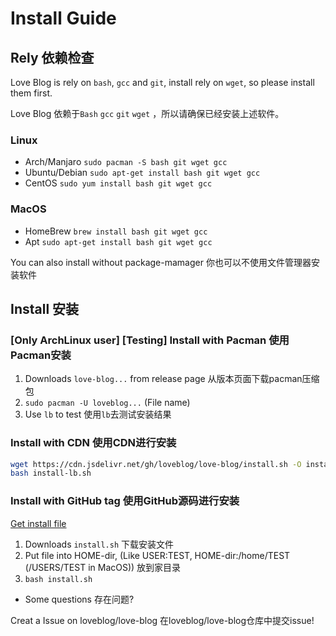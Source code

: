 # Install Guide

## Rely 依赖检查

Love Blog is rely on `bash`, `gcc` and `git`, install rely on `wget`, so please install them first.

Love Blog 依赖于`Bash` `gcc` `git` `wget` ，所以请确保已经安装上述软件。

### Linux

- Arch/Manjaro `sudo pacman -S bash git wget gcc`
- Ubuntu/Debian `sudo apt-get install bash git wget gcc`
- CentOS `sudo yum install bash git wget gcc`

### MacOS

- HomeBrew `brew install bash git wget gcc`
- Apt `sudo apt-get install bash git wget gcc`

You can also install without package-mamager
你也可以不使用文件管理器安装软件

## Install 安装

### [Only ArchLinux user]  [Testing]  Install with Pacman 使用Pacman安装

1. Downloads `love-blog...` from release page 从版本页面下载pacman压缩包
2. `sudo pacman -U loveblog...` (File name)
3. Use `lb` to test 使用`lb`去测试安装结果

### Install with CDN 使用CDN进行安装

```bash
wget https://cdn.jsdelivr.net/gh/loveblog/love-blog/install.sh -O install-lb.sh
bash install-lb.sh
```

### Install with GitHub tag 使用GitHub源码进行安装

[Get install file](https://github.com/loveblog/love-blog/blob/master/install.sh)

1. Downloads `install.sh` 下载安装文件
2. Put file into HOME-dir, (Like USER:TEST, HOME-dir:/home/TEST (/USERS/TEST in MacOS)) 放到家目录
3. `bash install.sh`

- Some questions 存在问题?

Creat a Issue on loveblog/love-blog 在loveblog/love-blog仓库中提交issue!

